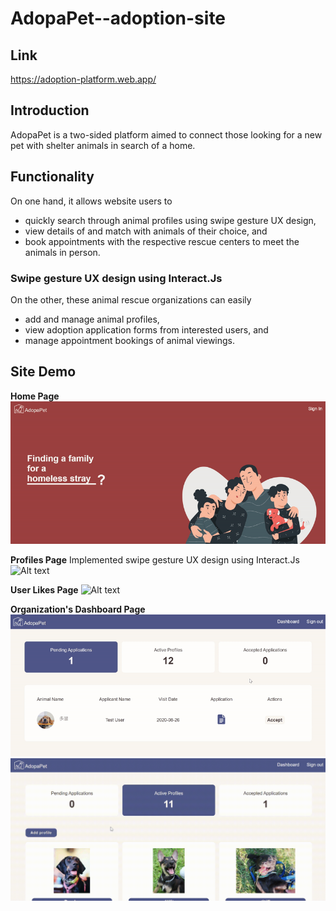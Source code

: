 # AdopaPet--adoption-site
## Link
https://adoption-platform.web.app/

## Introduction
AdopaPet is a two-sided platform aimed to connect those looking for a new pet with shelter animals in search of a home. 

## Functionality
On one hand, it allows website users to 
  * quickly search through animal profiles using swipe gesture UX design,
  * view details of and match with animals of their choice, and 
  * book appointments with the respective rescue centers to meet the animals in person. 

### Swipe gesture UX design using Interact.Js


On the other, these animal rescue organizations can easily
  * add and manage animal profiles,
  * view adoption application forms from interested users, and
  * manage appointment bookings of animal viewings.




## Site Demo

**Home Page**
![Alt text](readme/home.gif)

**Profiles Page**
Implemented swipe gesture UX design using Interact.Js
![Alt text](readme/swipe.gif)

**User Likes Page**
![Alt text](readme/likes.gif)

**Organization's Dashboard Page**
![Alt text](readme/orgaccept.gif)
![Alt text](readme/addprofile.gif)
